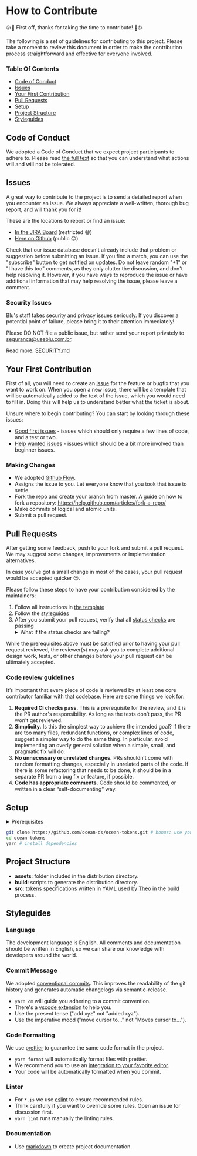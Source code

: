 # How to Contribute

:+1::tada: First off, thanks for taking the time to contribute! :tada::+1:

The following is a set of guidelines for contributing to this project. Please take a moment to review this document in order to make the contribution process straightforward and effective for everyone involved.

### Table Of Contents

- [Code of Conduct](#code-of-conduct)
- [Issues](#issues)
- [Your First Contribution](#your-first-contribution)
- [Pull Requests](#pull-requests)
- [Setup](#setup)
- [Project Structure](#project-structure)
- [Styleguides](#styleguides)

## Code of Conduct

We adopted a Code of Conduct that we expect project participants to adhere to. Please read [the full text](CODE_OF_CONDUCT.md) so that you can understand what actions will and will not be tolerated.

## Issues

A great way to contribute to the project is to send a detailed report when you encounter an issue. We always appreciate a well-written, thorough bug report, and will thank you for it!

These are the locations to report or find an issue:

- [In the JIRA Board](https://useblu.atlassian.net/jira/software/projects/DSO/boards/79) (restricted :sweat_smile:)
- [Here on Github](https://github.com/ocean-ds/ocean-tokens/issues) (public :heart_eyes:)

Check that our issue database doesn't already include that problem or suggestion before submitting an issue. If you find a match, you can use the "subscribe" button to get notified on updates. Do not leave random "+1" or "I have this too" comments, as they only clutter the discussion, and don't help resolving it. However, if you have ways to reproduce the issue or have additional information that may help resolving the issue, please leave a comment.

### Security Issues

Blu's staff takes security and privacy issues seriously. If you discover a potential point of failure, please bring it to their attention immediately!

Please DO NOT file a public issue, but rather send your report privately to seguranca@useblu.com.br.

Read more: [SECURITY.md](SECURITY.md)

## Your First Contribution

First of all, you will need to create an [issue](#issues) for the feature or bugfix that you want to work on. When you open a new issue, there will be a template that will be automatically added to the text of the issue, which you would need to fill in. Doing this will help us to understand better what the ticket is about.

Unsure where to begin contributing? You can start by looking through these issues:

- [Good first issues](https://github.com/ocean-ds/ocean-tokens/issues?q=is%3Aopen+is%3Aissue+label%3A%22good+first+issue%22+sort%3Acomments-desc) - issues which should only require a few lines of code, and a test or two.
- [Help wanted issues](https://github.com/ocean-ds/ocean-tokens/issues?q=is%3Aopen+is%3Aissue+sort%3Acomments-desc+label%3A%22help+wanted%22) - issues which should be a bit more involved than beginner issues.

### Making Changes

- We adopted [Github Flow](https://guides.github.com/introduction/flow/).
- Assigns the issue to you. Let everyone know that you took that issue to settle.
- Fork the repo and create your branch from master. A guide on how to fork a repository: https://help.github.com/articles/fork-a-repo/
- Make commits of logical and atomic units.
- Submit a pull request.

## Pull Requests

After getting some feedback, push to your fork and submit a pull request. We may suggest some changes, improvements or implementation alternatives.

In case you've got a small change in most of the cases, your pull request would be accepted quicker :wink:.

Please follow these steps to have your contribution considered by the maintainers:

1. Follow all instructions in [the template](PULL_REQUEST_TEMPLATE.md)
2. Follow the [styleguides](#styleguides)
3. After you submit your pull request, verify that all [status checks](https://help.github.com/articles/about-status-checks/) are passing <details><summary>What if the status checks are failing?</summary>If a status check is failing, and you believe that the failure is unrelated to your change, please leave a comment on the pull request explaining why you believe the failure is unrelated. A maintainer will re-run the status check for you. If we conclude that the failure was a false positive, then we will open an issue to track that problem with our status check suite.</details>

While the prerequisites above must be satisfied prior to having your pull request reviewed, the reviewer(s) may ask you to complete additional design work, tests, or other changes before your pull request can be ultimately accepted.

### Code review guidelines

It’s important that every piece of code is reviewed by at least one core contributor familiar with that codebase. Here are some things we look for:

1.  **Required CI checks pass.** This is a prerequisite for the review, and it is the PR author's responsibility. As long as the tests don’t pass, the PR won't get reviewed.
2.  **Simplicity.** Is this the simplest way to achieve the intended goal? If there are too many files, redundant functions, or complex lines of code, suggest a simpler way to do the same thing. In particular, avoid implementing an overly general solution when a simple, small, and pragmatic fix will do.
3.  **No unnecessary or unrelated changes.** PRs shouldn’t come with random formatting changes, especially in unrelated parts of the code. If there is some refactoring that needs to be done, it should be in a separate PR from a bug fix or feature, if possible.
4.  **Code has appropriate comments.** Code should be commented, or written in a clear “self-documenting” way.

## Setup

<details><summary>Prerequisites</summary>
<p>

- Node 12.8.0+ _(if you need other versions we recommend the [node version manager](https://github.com/nvm-sh/nvm))_
- Yarn 1.22.0+ _(required, because of [yarn workspace](https://classic.yarnpkg.com/en/docs/workspaces/))_
- VSCode _(optional, but it's useful because we share common configs and extensions)_

</p>
</details>

```bash
git clone https://github.com/ocean-ds/ocean-tokens.git # bonus: use your own fork for this step
cd ocean-tokens
yarn # install dependencies
```

## Project Structure

- **assets**: folder included in the distribution directory.
- **build**: scripts to generate the distribution directory.
- **src**: tokens specifications written in YAML used by [Theo](https://github.com/salesforce-ux/theo) in the build process.

## Styleguides

### Language

The development language is English. All comments and documentation should be written in English, so we can share our knowledge with developers around the world.

### Commit Message

We adopted [conventional commits](https://www.conventionalcommits.org/en/v1.0.0/#summary). This improves the readability of the git history and generates automatic changelogs via semantic-release.

- `yarn cm` will guide you adhering to a commit convention.
- There's a [vscode extension](https://marketplace.visualstudio.com/items?itemName=vivaxy.vscode-conventional-commits) to help you.
- Use the present tense ("add xyz" not "added xyz").
- Use the imperative mood ("move cursor to..." not "Moves cursor to...").

### Code Formatting

We use [prettier](https://prettier.io/docs/en/why-prettier.html) to guarantee the same code format in the project.

- `yarn format` will automatically format files with prettier.
- We recommend you to use an [integration to your favorite editor](https://prettier.io/docs/en/editors.html).
- Your code will be automatically formatted when you commit.

### Linter

- For `*.js` we use [eslint](https://eslint.org/) to ensure recommended rules.
- Think carefully if you want to override some rules. Open an issue for discussion first.
- `yarn lint` runs manually the linting rules.

### Documentation

- Use [markdown](https://github.com/adam-p/markdown-here/wiki/Markdown-Cheatsheet) to create project documentation.
